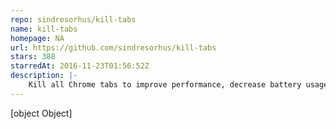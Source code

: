 ```yaml
---
repo: sindresorhus/kill-tabs
name: kill-tabs
homepage: NA
url: https://github.com/sindresorhus/kill-tabs
stars: 388
starredAt: 2016-11-23T01:56:52Z
description: |-
    Kill all Chrome tabs to improve performance, decrease battery usage, and save memory
---
```


[object Object]
